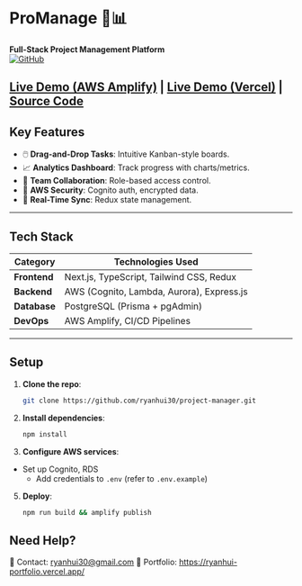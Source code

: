 # ProManage 🚀📊  
**Full-Stack Project Management Platform**  
[![GitHub](https://img.shields.io/badge/source-code-blue)](https://github.com/ryanhui30/project-manager)  

[Live Demo (AWS Amplify)](https://main.d1pqkryapw8kiy.amplifyapp.com/) | [Live Demo (Vercel)](https://project-manager-orcin.vercel.app/) | [Source Code](https://github.com/ryanhui30/portfolio-3d)
---

## **Key Features**  
- 🖱️ **Drag-and-Drop Tasks**: Intuitive Kanban-style boards.  
- 📈 **Analytics Dashboard**: Track progress with charts/metrics.  
- 👥 **Team Collaboration**: Role-based access control.  
- 🔐 **AWS Security**: Cognito auth, encrypted data.  
- 🔄 **Real-Time Sync**: Redux state management.  

---

## **Tech Stack**  
| Category       | Technologies Used                          |
|----------------|-------------------------------------------|
| **Frontend**   | Next.js, TypeScript, Tailwind CSS, Redux  |
| **Backend**    | AWS (Cognito, Lambda, Aurora), Express.js |
| **Database**   | PostgreSQL (Prisma + pgAdmin)             |
| **DevOps**     | AWS Amplify, CI/CD Pipelines              |

---

## **Setup**  
1. **Clone the repo**:  
   ```bash
   git clone https://github.com/ryanhui30/project-manager.git

2. **Install dependencies**:
   ```bash
   npm install

3. **Configure AWS services**:
- Set up Cognito, RDS
   - Add credentials to `.env` (refer to `.env.example`)

5. **Deploy**:
   ```bash
   npm run build && amplify publish

## **Need Help**?
📩 Contact: ryanhui30@gmail.com
🔗 Portfolio: https://ryanhui-portfolio.vercel.app/

